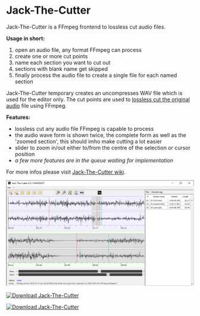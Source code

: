 Jack-The-Cutter
==

Jack-The-Cutter is a FFmpeg frontend to lossless cut audio files.



__Usage in short:__

1. open an audio file, any format FFmpeg can process
2. create one or more cut points
3. name each section you want to cut out
4. sections with blank name get skipped
5. finally process the audio file to create a single file for each named section 

Jack-The-Cutter temporary creates an uncompresses WAV file which is used for the editor only.
The cut points are used to <u>lossless cut the original audio</u> file using FFmpeg.



__Features:__

* lossless cut any audio file FFmpeg is capable to process
* the audio wave form is shown twice, the complete form as well as the 'zoomed section', this should imho make cutting a lot easier
* slider to zoom in/out either to/from the centre of the selection or cursor position
* *a few more features are in the queue waiting for implementation*



For more infos please visit [Jack-The-Cutter wiki](https://github.com/Moon70/Jack-The-Cutter/wiki).



![](Jack-The-Cutter_screenshot.jpg)


[![Download Jack-The-Cutter](https://a.fsdn.com/con/app/sf-download-button)](https://sourceforge.net/projects/jack-the-cutter/files/latest/download)


[![Download Jack-The-Cutter](https://img.shields.io/sourceforge/dt/jack-the-cutter.svg)](https://sourceforge.net/projects/jack-the-cutter/files/latest/download)
